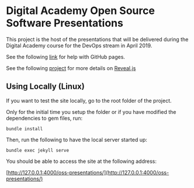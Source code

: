 # Digital Academy Open Source Software Presentations

This project is the host of the presentations that will be delivered during the Digital Academy course for the DevOps stream in April 2019.

See the following [link](https://pages.github.com/) for help with GitHub pages.

See the following [project](https://github.com/hakimel/reveal.js/) for more details on [Reveal.js](https://revealjs.com/#/)

## Using Locally (Linux)

If you want to test the site locally, go to the root folder of the project.

Only for the initial time you setup the folder or if you have modified the dependencies to gem files, run:

`bundle install`

Then, run the following to have the local server started up:

`bundle exec jekyll serve`

You should be able to access the site at the following address:

[http://127.0.0.1:4000/oss-presentations/](http://127.0.0.1:4000/oss-presentations/)
